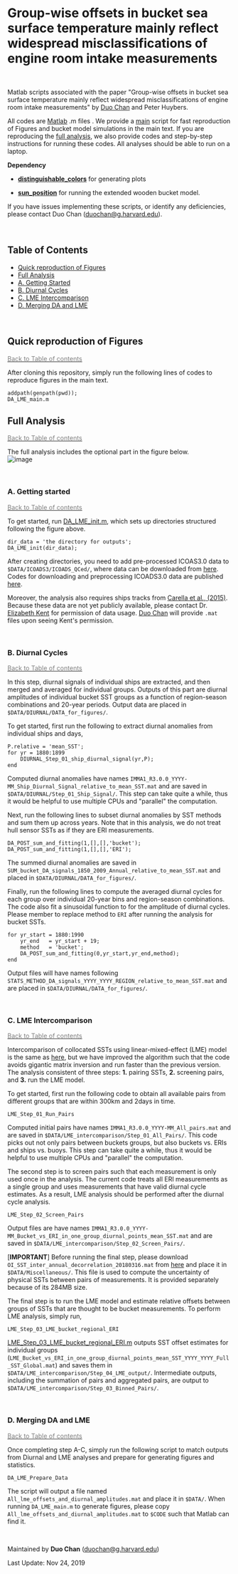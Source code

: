 # Group-wise offsets in bucket sea surface temperature mainly reflect widespread misclassifications of engine room intake measurements

<br>

Matlab scripts associated with the paper "Group-wise offsets in bucket sea surface temperature mainly reflect widespread misclassifications of engine room intake measurements" by [Duo Chan](https://github.com/duochanatharvard) and Peter Huybers.

All codes are [Matlab](https://www.mathworks.com/products/matlab.html) .m files .  We provide a [main](DA_LME_main.m) script for fast reproduction of Figures and bucket model simulations in the main text.  If you are reproducing the [full analysis](#full-analysis), we also provide codes and step-by-step instructions for running these codes.  All analyses should be able to run on a laptop.  

**Dependency**
<!--
* [**Matlab m_map toolbox**](https://www.eoas.ubc.ca/~rich/map.html).
-->

* [**distinguishable_colors**](https://www.mathworks.com/matlabcentral/fileexchange/29702-generate-maximally-perceptually-distinct-colors) for generating plots

* [**sun_position**](https://www.mathworks.com/matlabcentral/mlc-downloads/downloads/submissions/5430/versions/1/previews/sun_position.m/index.html) for running the extended wooden bucket model.

If you have issues implementing these scripts, or identify any deficiencies, please contact Duo Chan (duochan@g.harvard.edu).

<br>

## Table of Contents
 * [Quick reproduction of Figures](#quick-reproduction-of-figures)
 * [Full Analysis](#full-analysis)
  * [A. Getting Started](#a-get-started)
  * [B. Diurnal Cycles](#b-diurnal-cycles)
  * [C. LME Intercomparison](#c-lme-intercomparison)
  * [D. Merging DA and LME](#d-merging-da-and-lme)

<br>

## Quick reproduction of Figures

[<span style="color:gray">Back to Table of contents</span>](#table-of-contents)

After cloning this repository, simply run the following lines of codes to reproduce figures in the main text.

```
addpath(genpath(pwd));
DA_LME_main.m
```

## Full Analysis
[<span style="color:gray">Back to Table of contents</span>](#table-of-contents)


The full analysis includes the optional part in the figure below.  
![image](Graphics/Setup.png)

<br>

### A. Getting started
[<span style="color:gray">Back to Table of contents</span>](#table-of-contents)

To get started, run [DA_LME_init.m](DA_LME_init.m), which sets up directories structured following the figure above.  

```
dir_data = 'the directory for outputs';
DA_LME_init(dir_data);
```

After creating directories, you need to add pre-processed ICOAS3.0 data to `$DATA/ICOADS3/ICOADS_QCed/`, where data can be downloaded from [here](https://dataverse.harvard.edu/file.xhtml?persistentId=doi:10.7910/DVN/DXJIGA/KWDPTS&version=2.0).  Codes for downloading and preprocessing ICOADS3.0 data are published [here](https://github.com/duochanatharvard/Homogeneous_early_20th_century_warming).

Moreover, the analysis also requires ships tracks from [Carella et al., (2015)](https://rmets.onlinelibrary.wiley.com/doi/abs/10.1002/joc.4492).  Because these data are not yet publicly available, please contact Dr. [Elizabeth Kent](eck@noc.ac.uk) for permission of data usage.  [Duo Chan](duochan@g.harvard.edu) will provide `.mat` files upon seeing Kent's permission.

<br>

### B. Diurnal Cycles

[<span style="color:gray">Back to Table of contents</span>](#table-of-contents)

In this step, diurnal signals of individual ships are extracted, and then merged and averaged for individual groups.  Outputs of this part are diurnal amplitudes of individual bucket SST groups as a function of region-season combinations and 20-year periods.  Output data are placed in `$DATA/DIURNAL/DATA_for_figures/`.

To get started, first run the following to extract diurnal anomalies from individual ships and days,
```
P.relative = 'mean_SST';
for yr = 1880:1899
    DIURNAL_Step_01_ship_diurnal_signal(yr,P);
end
```
Computed diurnal anomalies have names `IMMA1_R3.0.0_YYYY-MM_Ship_Diurnal_Signal_relative_to_mean_SST.mat` and are saved in `$DATA/DIURNAL/Step_01_Ship_Signal/`.  This step can take quite a while, thus it would be helpful to use multiple CPUs and "parallel" the computation.

Next, run the following lines to subset diurnal anomalies by SST methods and sum them up across years.  Note that in this analysis, we do not treat hull sensor SSTs as if they are ERI measurements.
```
DA_POST_sum_and_fitting(1,[],[],'bucket');
DA_POST_sum_and_fitting(1,[],[],'ERI');
```
The summed diurnal anomalies are saved in `SUM_bucket_DA_signals_1850_2009_Annual_relative_to_mean_SST.mat` and placed in `$DATA/DIURNAL/DATA_for_figures/`.

Finally, run the following lines to compute the averaged diurnal cycles for each group over individual 20-year bins and region-season combinations.  The code also fit a sinusoidal function to for the amplitude of diurnal cycles.  Please member to replace method to `ERI` after running the analysis for bucket SSTs.
```
for yr_start = 1880:1990
    yr_end   = yr_start + 19;
    method   = 'bucket';
    DA_POST_sum_and_fitting(0,yr_start,yr_end,method);
end
```
Output files will have names following `STATS_METHOD_DA_signals_YYYY_YYYY_REGION_relative_to_mean_SST.mat` and are placed in `$DATA/DIURNAL/DATA_for_figures/`.


<br>

###  C. LME Intercomparison

[<span style="color:gray">Back to Table of contents</span>](#table-of-contents)

Intercomparison of collocated SSTs using linear-mixed-effect (LME) model is the same as [here](https://github.com/duochanatharvard/Homogeneous_early_20th_century_warming), but we have improved the algorithm such that the code avoids gigantic matrix inversion and run faster than the previous version.  The analysis consistent of three steps: **1.** pairing SSTs, **2.** screening pairs, and **3.** run the LME model.

To get started, first run the following code to obtain all available pairs from different groups that are within 300km and 2days in time.
```
LME_Step_01_Run_Pairs
```
Computed initial pairs have names `IMMA1_R3.0.0_YYYY-MM_All_pairs.mat` and are saved in `$DATA/LME_intercomparison/Step_01_All_Pairs/`.  This code picks out not only pairs between buckets groups, but also buckets vs. ERIs and ships vs. buoys. This step can take quite a while, thus it would be helpful to use multiple CPUs and "parallel" the computation.

The second step is to screen pairs such that each measurement is only used once in the analysis.  The current code treats all ERI measurements as a single group and uses measurements that have valid diurnal cycle estimates.  As a result, LME analysis should be performed after the diurnal cycle analysis.
```
LME_Step_02_Screen_Pairs
```
Output files are have names `IMMA1_R3.0.0_YYYY-MM_Bucket_vs_ERI_in_one_group_diurnal_points_mean_SST.mat` and are saved in `$DATA/LME_intercomparison/Step_02_Screen_Pairs/`.

[**IMPORTANT**] Before running the final step, please download `OI_SST_inter_annual_decorrelation_20180316.mat` from [here](https://dataverse.harvard.edu/file.xhtml?persistentId=doi:10.7910/DVN/DXJIGA/TQ8THW&version=2.0) and place it in `$DATA/Miscellaneous/`.  This file is used to compute the uncertainty of physical SSTs between pairs of measurements.  It is provided separately because of its 284MB size.

The final step is to run the LME model and estimate relative offsets between groups of SSTs that are thought to be bucket measurements.  To perform LME analysis, simply run,
```
LME_Step_03_LME_bucket_regional_ERI
```
 [LME_Step_03_LME_bucket_regional_ERI.m](LME_Step_03_LME_bucket_regional_ERI.m) outputs SST offset estimates for individual groups (`LME_Bucket_vs_ERI_in_one_group_diurnal_points_mean_SST_YYYY_YYYY_Full_SST_Global.mat`) and saves them in `$DATA/LME_intercomparison/Step_04_LME_output/`.  Intermediate outputs, including the summation of pairs and aggregated pairs, are output to `$DATA/LME_intercomparison/Step_03_Binned_Pairs/`.


<br>

### D. Merging DA and LME
[<span style="color:gray">Back to Table of contents</span>](#table-of-contents)

Once completing step A-C, simply run the following script to match outputs from Diurnal and LME analyses and prepare for generating figures and statistics.
```
DA_LME_Prepare_Data
```
The script will output a file named `All_lme_offsets_and_diurnal_amplitudes.mat` and place it in `$DATA/`.  When running `DA_LME_main.m` to generate figures, please copy `All_lme_offsets_and_diurnal_amplitudes.mat` to `$CODE` such that Matlab can find it.


<br>

Maintained by __Duo Chan__ (duochan@g.harvard.edu)

Last Update: Nov 24, 2019
